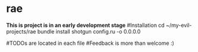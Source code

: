 rae
===
__This is project is in an early development stage__
#Installation
cd ~/my-evil-projects/rae
bundle install
shotgun config.ru -o 0.0.0.0

#TODOs are located in each file
#Feedback is more than welcome :)
